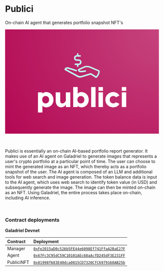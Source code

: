 # Publici
On-chain AI agent that generates portfolio snapshot NFT's

<p align="center">
 <img src="logo.png" />
</p>

<br/> 

Publici is essentially an on-chain AI-based portfolio report generator. It makes use of an AI agent on Galadriel to generate images that represents a user's crypto portfolio at a particular point of time. The user can choose to mint the generated image as an NFT, which thereby acts as a portfolio snapshot of the user. The AI agent is composed of an LLM and additional tools for web search and image generation. The token balance data is input to the AI agent, which uses web search to identify token value (in USD) and subsequently generate the image. The image can then be minted on-chain as an NFT. Using Galadriel, the entire process takes place on-chain, including AI inference.

<br/>

### Contract deployments

**Galadriel Devnet**

| Contract | Deployment  |
| :----- | :- |
| Manager  | [`0xFe2015aD0c526b5FE44e6098Ef741FfaA2BaE27F`](https://explorer.galadriel.com/address/0xFe2015aD0c526b5FE44e6098Ef741FfaA2BaE27F) |
| Agent | [`0x67Fc3C95dC59C10101AEc68aAcfD245dF3E231FF`](https://explorer.galadriel.com/address/0x67Fc3C95dC59C10101AEc68aAcfD245dF3E231FF)|
| PubliciNFT | [`0x81998f683E40dca0015CD7320CfC6979168AB25b`](https://explorer.galadriel.com/address/0x81998f683E40dca0015CD7320CfC6979168AB25b)|
